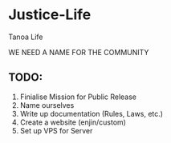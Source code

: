 # Justice-Life
Tanoa Life

WE NEED A NAME FOR THE COMMUNITY


TODO:
---------------------------------------
1. Finialise Mission for Public Release
3. Name ourselves
4. Write up documentation (Rules, Laws, etc.)
5. Create a website (enjin/custom)
6. Set up VPS for Server
